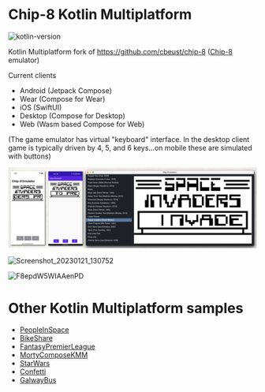 # Chip-8 Kotlin Multiplatform

![kotlin-version](https://img.shields.io/badge/kotlin-1.9.0-blue)

Kotlin Multiplatform fork of https://github.com/cbeust/chip-8
([Chip-8](http://www.cs.columbia.edu/~sedwards/classes/2016/4840-spring/designs/Chip8.pdf) emulator)

Current clients
* Android (Jetpack Compose)
* Wear (Compose for Wear)
* iOS (SwiftUI)
* Desktop (Compose for Desktop)
* Web (Wasm based Compose for Web)

(The game emulator has virtual "keyboard" interface. In the desktop client game is typically driven by 4, 5, and 6
keys...on mobile these are simulated with buttons)

![Screenshots](/art/screenshots.png?raw=true)

![Screenshot_20230121_130752](https://user-images.githubusercontent.com/6302/213868342-cbca8ad6-38a1-4297-9dbc-ddcdbba513c3.png)


![F8epdW5WIAAenPD](https://github.com/joreilly/chip-8/assets/6302/26313c65-acf1-42c7-8af4-34415cae201b)



# Other Kotlin Multiplatform samples
* [PeopleInSpace](https://github.com/joreilly/PeopleInSpace)
* [BikeShare](https://github.com/joreilly/BikeShare)
* [FantasyPremierLeague](https://github.com/joreilly/FantasyPremierLeague)
* [MortyComposeKMM](https://github.com/joreilly/MortyComposeKMM)
* [StarWars](https://github.com/joreilly/StarWars)
* [Confetti](https://github.com/joreilly/Confetti)
* [GalwayBus](https://github.com/joreilly/GalwayBus)
